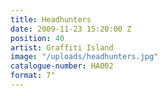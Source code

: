 ```yaml
---
title: Headhunters
date: 2009-11-23 15:20:00 Z
position: 40
artist: Graffiti Island
image: "/uploads/headhunters.jpg"
catalogue-number: HA002
format: 7"
---
```


